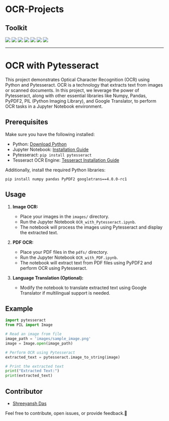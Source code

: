# OCR-Projects
## Toolkit

<a href = "https://python.org/"><img src = "https://img.shields.io/badge/Python-FFD43B?style=for-the-badge&logo=python&logoColor=blue"></a>
<a href = "https://jupyter.org/"><img src = "https://img.shields.io/badge/Jupyter-000000?style=for-the-badge&logo=jupyter&logoColor=orange"></a>
<a href = "https://pandas.pydata.org/"><img src = "https://img.shields.io/badge/Pandas-2C2D72?style=for-the-badge&logo=pandas&logoColor=white"></a>
<a href = "https://numpy.org/"><img src = "https://img.shields.io/badge/Numpy-FFFFFF?style=for-the-badge&logo=numpy&logoColor=blue"></a>
<a href = "https://chat.openai.com/"><img src = "https://img.shields.io/badge/chatGPT-74aa9c?style=for-the-badge&logo=openai&logoColor=white"></a>
<a href = "https://www.latex-project.org/"><img src = "https://img.shields.io/badge/LaTeX-47A141?style=for-the-badge&logo=LaTeX&logoColor=white"></a>
<a href = "https://stackoverflow.com/"><img src = "https://img.shields.io/badge/Stack_Overflow-FE7A16?style=for-the-badge&logo=stack-overflow&logoColor=white"></a>

---
# OCR with Pytesseract

This project demonstrates Optical Character Recognition (OCR) using Python and Pytesseract. OCR is a technology that extracts text from images or scanned documents. In this project, we leverage the power of Pytesseract, along with other essential libraries like Numpy, Pandas, PyPDF2, PIL (Python Imaging Library), and Google Translator, to perform OCR tasks in a Jupyter Notebook environment.

## Prerequisites

Make sure you have the following installed:

- Python: [Download Python](https://www.python.org/downloads/)
- Jupyter Notebook: [Installation Guide](https://jupyter.readthedocs.io/en/latest/install.html)
- Pytesseract: `pip install pytesseract`
- Tesseract OCR Engine: [Tesseract Installation Guide](https://github.com/tesseract-ocr/tesseract/wiki)

Additionally, install the required Python libraries:

```
pip install numpy pandas PyPDF2 googletrans==4.0.0-rc1
```

## Usage

1. **Image OCR:**
   - Place your images in the `images/` directory.
   - Run the Jupyter Notebook `OCR_with_Pytesseract.ipynb`.
   - The notebook will process the images using Pytesseract and display the extracted text.

2. **PDF OCR:**
   - Place your PDF files in the `pdfs/` directory.
   - Run the Jupyter Notebook `OCR_with_PDF.ipynb`.
   - The notebook will extract text from PDF files using PyPDF2 and perform OCR using Pytesseract.

3. **Language Translation (Optional):**
   - Modify the notebook to translate extracted text using Google Translator if multilingual support is needed.

## Example

```python
import pytesseract
from PIL import Image

# Read an image from file
image_path = 'images/sample_image.png'
image = Image.open(image_path)

# Perform OCR using Pytesseract
extracted_text = pytesseract.image_to_string(image)

# Print the extracted text
print("Extracted Text:")
print(extracted_text)
```

## Contributor

- [Shreeyansh Das](https://github.com/raunak-shr)

Feel free to contribute, open issues, or provide feedback.🚀
